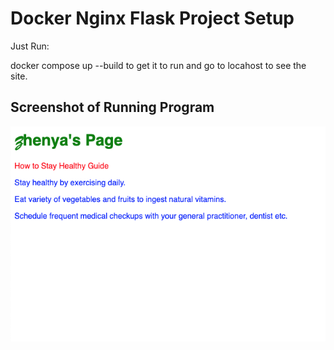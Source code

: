 # Docker Nginx Flask Project Setup

Just Run:

docker compose up --build to get it to run and go to locahost to see the site.

## Screenshot of Running Program

![Running Program](screenshots/1234567-screenshot.png)

